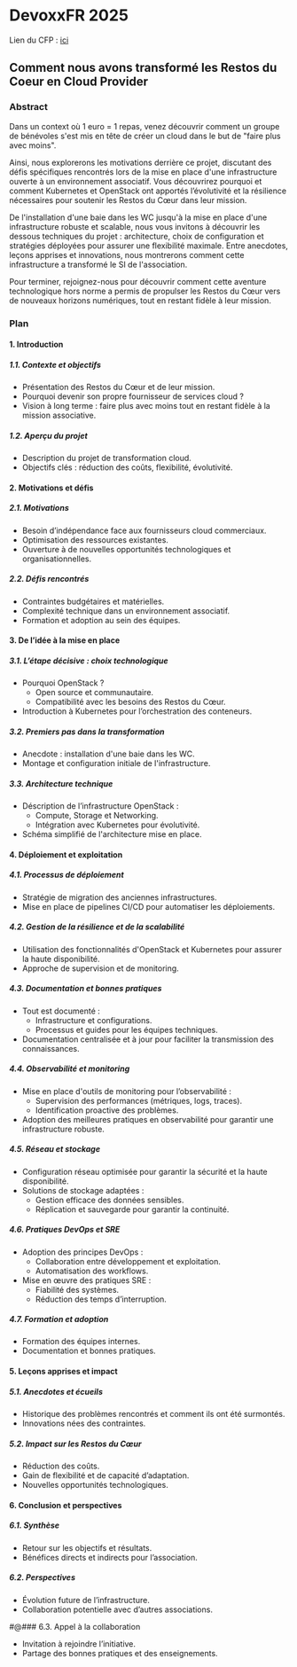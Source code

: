 # DevoxxFR 2025

Lien du CFP : [ici](https://devoxxfr2025.cfp.dev)

## Comment nous avons transformé les Restos du Coeur en Cloud Provider

### Abstract

Dans un context où 1 euro = 1 repas, venez découvrir comment un groupe de bénévoles s'est mis en tête de créer un cloud dans le but de "faire plus avec moins".

Ainsi, nous explorerons les motivations derrière ce projet, discutant des défis spécifiques rencontrés lors de la mise en place d'une infrastructure ouverte à un environnement associatif. Vous découvrirez pourquoi et comment Kubernetes et OpenStack ont apportés l’évolutivité et la résilience nécessaires pour soutenir les Restos du Cœur dans leur mission.

De l'installation d'une baie dans les WC jusqu'à la mise en place d'une infrastructure robuste et scalable, nous vous invitons à découvrir les dessous techniques du projet : architecture, choix de configuration et stratégies déployées pour assurer une flexibilité maximale. Entre anecdotes, leçons apprises et innovations, nous montrerons comment cette infrastructure a transformé le SI de l'association.

Pour terminer, rejoignez-nous pour découvrir comment cette aventure technologique hors norme a permis de propulser les Restos du Cœur vers de nouveaux horizons numériques, tout en restant fidèle à leur mission.

### Plan

#### 1. Introduction
##### 1.1. Contexte et objectifs
- Présentation des Restos du Cœur et de leur mission.
- Pourquoi devenir son propre fournisseur de services cloud ?
- Vision à long terme : faire plus avec moins tout en restant fidèle à la mission associative.

##### 1.2. Aperçu du projet
- Description du projet de transformation cloud.
- Objectifs clés : réduction des coûts, flexibilité, évolutivité.

#### 2. Motivations et défis
##### 2.1. Motivations
- Besoin d’indépendance face aux fournisseurs cloud commerciaux.
- Optimisation des ressources existantes.
- Ouverture à de nouvelles opportunités technologiques et organisationnelles.

##### 2.2. Défis rencontrés
- Contraintes budgétaires et matérielles.
- Complexité technique dans un environnement associatif.
- Formation et adoption au sein des équipes.

#### 3. De l’idée à la mise en place
##### 3.1. L’étape décisive : choix technologique
- Pourquoi OpenStack ?
  - Open source et communautaire.
  - Compatibilité avec les besoins des Restos du Cœur.
- Introduction à Kubernetes pour l’orchestration des conteneurs.

##### 3.2. Premiers pas dans la transformation
- Anecdote : installation d'une baie dans les WC.
- Montage et configuration initiale de l'infrastructure.

##### 3.3. Architecture technique
- Déscription de l’infrastructure OpenStack :
  - Compute, Storage et Networking.
  - Intégration avec Kubernetes pour évolutivité.
- Schéma simplifié de l'architecture mise en place.

#### 4. Déploiement et exploitation
##### 4.1. Processus de déploiement
- Stratégie de migration des anciennes infrastructures.
- Mise en place de pipelines CI/CD pour automatiser les déploiements.

##### 4.2. Gestion de la résilience et de la scalabilité
- Utilisation des fonctionnalités d'OpenStack et Kubernetes pour assurer la haute disponibilité.
- Approche de supervision et de monitoring.

##### 4.3. Documentation et bonnes pratiques
- Tout est documenté :
  - Infrastructure et configurations.
  - Processus et guides pour les équipes techniques.
- Documentation centralisée et à jour pour faciliter la transmission des connaissances.

##### 4.4. Observabilité et monitoring
- Mise en place d'outils de monitoring pour l’observabilité :
  - Supervision des performances (métriques, logs, traces).
  - Identification proactive des problèmes.
- Adoption des meilleures pratiques en observabilité pour garantir une infrastructure robuste.

##### 4.5. Réseau et stockage
- Configuration réseau optimisée pour garantir la sécurité et la haute disponibilité.
- Solutions de stockage adaptées :
  - Gestion efficace des données sensibles.
  - Réplication et sauvegarde pour garantir la continuité.

##### 4.6. Pratiques DevOps et SRE
- Adoption des principes DevOps :
  - Collaboration entre développement et exploitation.
  - Automatisation des workflows.
- Mise en œuvre des pratiques SRE :
  - Fiabilité des systèmes.
  - Réduction des temps d’interruption.

##### 4.7. Formation et adoption
- Formation des équipes internes.
- Documentation et bonnes pratiques.

#### 5. Leçons apprises et impact
##### 5.1. Anecdotes et écueils
- Historique des problèmes rencontrés et comment ils ont été surmontés.
- Innovations nées des contraintes.

##### 5.2. Impact sur les Restos du Cœur
- Réduction des coûts.
- Gain de flexibilité et de capacité d’adaptation.
- Nouvelles opportunités technologiques.

#### 6. Conclusion et perspectives
##### 6.1. Synthèse
- Retour sur les objectifs et résultats.
- Bénéfices directs et indirects pour l’association.

##### 6.2. Perspectives
- Évolution future de l’infrastructure.
- Collaboration potentielle avec d’autres associations.

#@### 6.3. Appel à la collaboration
- Invitation à rejoindre l’initiative.
- Partage des bonnes pratiques et des enseignements.


